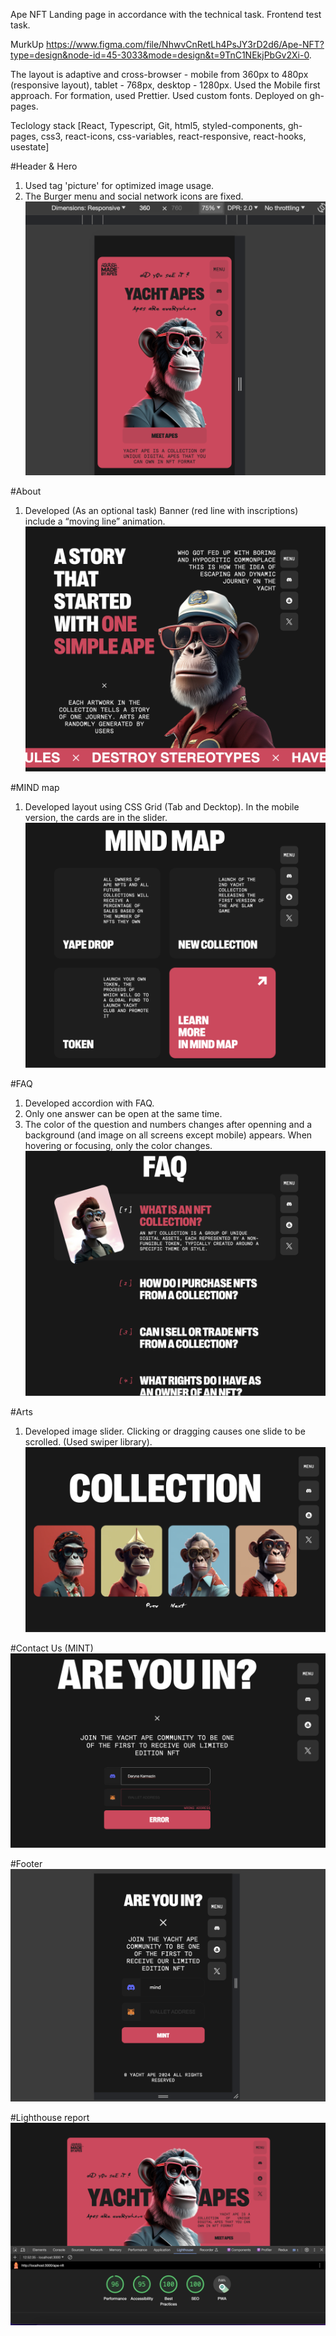 Ape NFT Landing page in accordance with the technical task. Frontend test task.

MurkUp https://www.figma.com/file/NhwvCnRetLh4PsJY3rD2d6/Ape-NFT?type=design&node-id=45-3033&mode=design&t=9TnC1NEkjPbGv2Xi-0.

The layout is adaptive and cross-browser - mobile from 360px to 480px (responsive layout), tablet - 768px, desktop - 1280px. Used the Mobile first approach. For formation, used Prettier. Used custom fonts. Deployed on gh-pages.

Teclology stack [React, Typescript, Git, html5, styled-components, gh-pages, css3, react-icons, css-variables, react-responsive, react-hooks, usestate]

#Header & Hero
1. Used tag 'picture' for optimized image usage.
2. The Burger menu and social network icons are fixed.
![Header](https://github.com/darynakarmazin/ape-nft/raw/main/src/img/og-image/header-hero.png)

#About
1. Developed (As an optional task) Banner (red line with inscriptions) include a “moving line” animation.
![About](https://github.com/darynakarmazin/ape-nft/raw/main/src/img/og-image/about-line.png)

#MIND map
1. Developed layout using CSS Grid (Tab and Decktop). In the mobile version, the cards are in the slider.
![MIND map](https://github.com/darynakarmazin/ape-nft/raw/main/src/img/og-image/mind-map.png)

#FAQ
1. Developed accordion with FAQ.
2. Only one answer can be open at the same time.
3. The color of the question and numbers changes after openning and a background (and image on all screens except mobile) appears. When hovering or focusing, only the color changes.
![FAQ](https://github.com/darynakarmazin/ape-nft/raw/main/src/img/og-image/faq.png)

#Arts
1. Developed image slider. Clicking or dragging causes one slide to be scrolled. (Used swiper library).
![Arts](https://github.com/darynakarmazin/ape-nft/raw/main/src/img/og-image/arts-slider.png)

#Contact Us (MINT)
![Arts](https://github.com/darynakarmazin/ape-nft/raw/main/src/img/og-image/mind.png)

#Footer
![Footer](https://github.com/darynakarmazin/ape-nft/raw/main/src/img/og-image/footer.png)

#Lighthouse report
![Lighthouse](https://github.com/darynakarmazin/ape-nft/raw/main/src/img/og-image/lighthouse.png)








